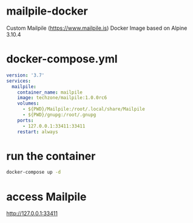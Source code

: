 # mailpile-docker
Custom Mailpile (https://www.mailpile.is) Docker Image based on Alpine 3.10.4

# docker-compose.yml
```yaml
version: '3.7'
services:
  mailpile:
    container_name: mailpile
    image: techzone/mailpile:1.0.0rc6
    volumes:
      - ${PWD}/Mailpile:/root/.local/share/Mailpile
      - ${PWD}/gnupg:/root/.gnupg
    ports:
      - 127.0.0.1:33411:33411
    restart: always
```

# run the container
```sh
docker-compose up -d
```

# access Mailpile
http://127.0.0.1:33411
